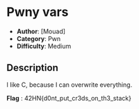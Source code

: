 # Pwny vars
- **Author**: [Mouad]
- **Category**: Pwn
- **Difficulty**: Medium
## Description
I like C, because I can overwrite everything.

**Flag** : 42HN{d0nt_put_cr3ds_on_th3_stack}

